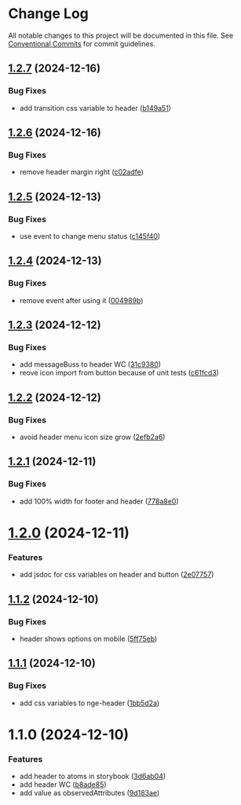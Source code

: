# Change Log

All notable changes to this project will be documented in this file.
See [Conventional Commits](https://conventionalcommits.org) for commit guidelines.

## [1.2.7](https://github.com/no-gravity-company/no-gravity-elements/compare/@no-gravity-elements/header@1.2.6...@no-gravity-elements/header@1.2.7) (2024-12-16)

### Bug Fixes

- add transition css variable to header ([b149a51](https://github.com/no-gravity-company/no-gravity-elements/commit/b149a51be4b81edad515125e2c090eee840f893f))

## [1.2.6](https://github.com/no-gravity-company/no-gravity-elements/compare/@no-gravity-elements/header@1.2.5...@no-gravity-elements/header@1.2.6) (2024-12-16)

### Bug Fixes

- remove header margin right ([c02adfe](https://github.com/no-gravity-company/no-gravity-elements/commit/c02adfebde5da1bb3573c2d0a20a388fcafa929d))

## [1.2.5](https://github.com/no-gravity-company/no-gravity-elements/compare/@no-gravity-elements/header@1.2.4...@no-gravity-elements/header@1.2.5) (2024-12-13)

### Bug Fixes

- use event to change menu status ([c145f40](https://github.com/no-gravity-company/no-gravity-elements/commit/c145f405845b1801523af7ac43b05455a349743b))

## [1.2.4](https://github.com/no-gravity-company/no-gravity-elements/compare/@no-gravity-elements/header@1.2.3...@no-gravity-elements/header@1.2.4) (2024-12-13)

### Bug Fixes

- remove event after using it ([004989b](https://github.com/no-gravity-company/no-gravity-elements/commit/004989b5b19a1844d82c371539b3c5a1ea54c38a))

## [1.2.3](https://github.com/no-gravity-company/no-gravity-elements/compare/@no-gravity-elements/header@1.2.2...@no-gravity-elements/header@1.2.3) (2024-12-12)

### Bug Fixes

- add messageBuss to header WC ([31c9380](https://github.com/no-gravity-company/no-gravity-elements/commit/31c938082e19f36a63da2f722870e7a6d937604f))
- reove icon import from button because of unit tests ([c61fcd3](https://github.com/no-gravity-company/no-gravity-elements/commit/c61fcd3b0f944e37230aacdbc7f3350921a04a1f))

## [1.2.2](https://github.com/no-gravity-company/no-gravity-elements/compare/@no-gravity-elements/header@1.2.1...@no-gravity-elements/header@1.2.2) (2024-12-12)

### Bug Fixes

- avoid header menu icon size grow ([2efb2a6](https://github.com/no-gravity-company/no-gravity-elements/commit/2efb2a60f36894c0b6186b991532529d15ed0d02))

## [1.2.1](https://github.com/no-gravity-company/no-gravity-elements/compare/@no-gravity-elements/header@1.2.0...@no-gravity-elements/header@1.2.1) (2024-12-11)

### Bug Fixes

- add 100% width for footer and header ([778a8e0](https://github.com/no-gravity-company/no-gravity-elements/commit/778a8e0ac82cbdd608061785b7e5a5acb7502647))

# [1.2.0](https://github.com/no-gravity-company/no-gravity-elements/compare/@no-gravity-elements/header@1.1.2...@no-gravity-elements/header@1.2.0) (2024-12-11)

### Features

- add jsdoc for css variables on header and button ([2e07757](https://github.com/no-gravity-company/no-gravity-elements/commit/2e0775732333ff0eeebdb4ad490c19e4d4b29462))

## [1.1.2](https://github.com/no-gravity-company/no-gravity-elements/compare/@no-gravity-elements/header@1.1.1...@no-gravity-elements/header@1.1.2) (2024-12-10)

### Bug Fixes

- header shows options on mobile ([5ff75eb](https://github.com/no-gravity-company/no-gravity-elements/commit/5ff75ebdbe34ff189916ecf65d35321a116491c8))

## [1.1.1](https://github.com/no-gravity-company/no-gravity-elements/compare/@no-gravity-elements/header@1.1.0...@no-gravity-elements/header@1.1.1) (2024-12-10)

### Bug Fixes

- add css variables to nge-header ([1bb5d2a](https://github.com/no-gravity-company/no-gravity-elements/commit/1bb5d2a21bbe2a6c3982a6d8b0a014ecd3f7554b))

# 1.1.0 (2024-12-10)

### Features

- add header to atoms in storybook ([3d6ab04](https://github.com/no-gravity-company/no-gravity-elements/commit/3d6ab04248a2f69f7e36fb3857d8bd6206b40277))
- add header WC ([b8ade85](https://github.com/no-gravity-company/no-gravity-elements/commit/b8ade85c6ba761d5c87bb91ae058db8ccfcc2173))
- add value as observedAttributes ([9d183ae](https://github.com/no-gravity-company/no-gravity-elements/commit/9d183aeaba22f4396d98f1167418a17815b86286))
